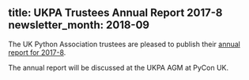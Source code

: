 title: UKPA Trustees Annual Report 2017-8
newsletter_month: 2018-09
---
The UK Python Association trustees are pleased to publish their [annual report for 2017-8](/static/pdfs/ukpa-annual-reports/UKPA_Trustees_Annual_Report_2017.pdf).

The annual report will be discussed at the UKPA AGM at PyCon UK.
